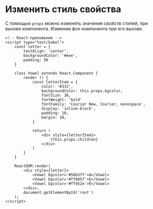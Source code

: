 # Изменить стиль свойства
С помощью `props` можно изменять значения свойств стилей, при вызове компонента. Изменим фон компонента при его вызове.

    <!-- React-приложение -->
    <script type="text/babel">
        const letter = {
            textAlign: 'center',
            backgroundColor: '#eee',
            padding: 50
        }

        class Vowel extends React.Component {
            render () {
                const letterItem = {
                    color: '#333',
                    backgroundColor: this.props.bgcolor,
                    fontSize: 36,
                    fontWeight: 'bold'
                    fontFamily: 'Courier New, Courier, monospace',
                    display: 'inline-block',
                    padding: 10,
                    margin: 10,
                }

                return (
                    <div style={letterItem}>
                        {this.props.children}
                    </div>
                )
            }
        }

        ReactDOM.render(
            <div style={letter}>
                <Vowel bgcolor='#58b3ff'>А</Vowel>
                <Vowel bgcolor='#ff605f'>Е</Vowel>
                <Vowel bgcolor='#ffd52e'>Ё</Vowel>
            </div>,
            document.getElementById('root')
        );
    </script>
